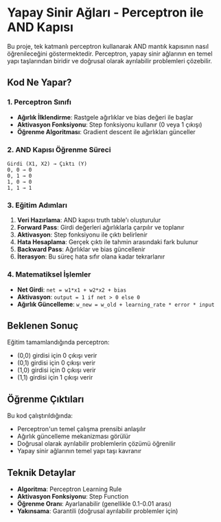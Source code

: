 # Yapay Sinir Ağları - Perceptron ile AND Kapısı

Bu proje, tek katmanlı perceptron kullanarak AND mantık kapısının nasıl öğrenileceğini göstermektedir. Perceptron, yapay sinir ağlarının en temel yapı taşlarından biridir ve doğrusal olarak ayrılabilir problemleri çözebilir.

## Kod Ne Yapar?

### 1. Perceptron Sınıfı
- **Ağırlık İlklendirme**: Rastgele ağırlıklar ve bias değeri ile başlar
- **Aktivasyon Fonksiyonu**: Step fonksiyonu kullanır (0 veya 1 çıkışı)
- **Öğrenme Algoritması**: Gradient descent ile ağırlıkları günceller

### 2. AND Kapısı Öğrenme Süreci
```
Girdi (X1, X2) → Çıktı (Y)
0, 0 → 0
0, 1 → 0
1, 0 → 0
1, 1 → 1
```

### 3. Eğitim Adımları
1. **Veri Hazırlama**: AND kapısı truth table'ı oluşturulur
2. **Forward Pass**: Girdi değerleri ağırlıklarla çarpılır ve toplanır
3. **Aktivasyon**: Step fonksiyonu ile çıktı belirlenir
4. **Hata Hesaplama**: Gerçek çıktı ile tahmin arasındaki fark bulunur
5. **Backward Pass**: Ağırlıklar ve bias güncellenir
6. **İterasyon**: Bu süreç hata sıfır olana kadar tekrarlanır

### 4. Matematiksel İşlemler
- **Net Girdi**: `net = w1*x1 + w2*x2 + bias`
- **Aktivasyon**: `output = 1 if net > 0 else 0`
- **Ağırlık Güncelleme**: `w_new = w_old + learning_rate * error * input`

## Beklenen Sonuç

Eğitim tamamlandığında perceptron:
- (0,0) girdisi için 0 çıkışı verir
- (0,1) girdisi için 0 çıkışı verir
- (1,0) girdisi için 0 çıkışı verir
- (1,1) girdisi için 1 çıkışı verir

## Öğrenme Çıktıları

Bu kod çalıştırıldığında:
- Perceptron'un temel çalışma prensibi anlaşılır
- Ağırlık güncelleme mekanizması görülür
- Doğrusal olarak ayrılabilir problemlerin çözümü öğrenilir
- Yapay sinir ağlarının temel yapı taşı kavranır

## Teknik Detaylar
- **Algoritma**: Perceptron Learning Rule
- **Aktivasyon Fonksiyonu**: Step Function
- **Öğrenme Oranı**: Ayarlanabilir (genellikle 0.1-0.01 arası)
- **Yakınsama**: Garantili (doğrusal ayrılabilir problemler için)


